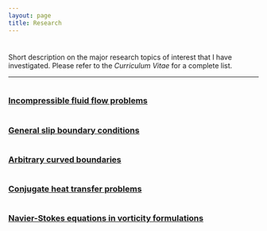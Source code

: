 ```yaml
---
layout: page
title: Research
---
```


<p style="margin-bottom:1cm;"></p>

<div class="message">
  Short description on the major research topics of interest that I have investigated. Please refer to the <i>Curriculum Vitae</i> for a complete list.
</div>

---

<div class="boxes-section">
  <div class="boxes-container">
    <div class="boxes-box">
      <a class="boxes-link" href="{{ 'research/incompressible_flows.html' | relative_url }}">
        <div class="boxes-image">
          <img src="{{ 'public/pressure.png' | relative_url }}" alt="">
        </div>
        <div class="boxes-title">
          <h3>Incompressible fluid flow problems</h3>
        </div>
      </a>
    </div>
    <div class="boxes-box">
      <a class="boxes-link" href="{{ 'research/slip_conditions.html' | relative_url }}">
        <div class="boxes-image">
          <img src="{{ 'public/streamlines.png' | relative_url }}" alt="">
        </div>
        <div class="boxes-title">
          <h3>General slip boundary conditions</h3>
        </div>
      </a>
    </div>
    <div class="boxes-box">
      <a class="boxes-link" href="{{ 'research/curved_boundaries.html' | relative_url }}">
        <div class="boxes-image">
          <img src="{{ 'public/unstructured_mesh.png' | relative_url }}" alt="">
        </div>
        <div class="boxes-title">
          <h3>Arbitrary curved boundaries</h3>
        </div>
      </a>
    </div>
    <div class="boxes-box">
      <a class="boxes-link" href="{{ 'research/heat_transfer.html' | relative_url }}">
        <div class="boxes-image">
          <img src="{{ 'public/continuity_interface_condition.png' | relative_url }}" alt="">
        </div>
        <div class="boxes-title">
          <h3>Conjugate heat transfer problems</h3>
        </div>
      </a>
    </div>
    <div class="boxes-box">
      <a class="boxes-link" href="{{ 'research/vorticity_formulations.html' | relative_url }}">
        <div class="boxes-image">
          <img src="{{ 'public/omega.png' | relative_url }}" alt="">
        </div>
        <div class="boxes-title">
          <h3>Navier-Stokes equations in vorticity formulations</h3>
        </div>
      </a>
    </div>
</div>
